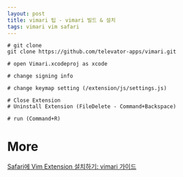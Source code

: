```yaml
---
layout: post
title: vimari 팁 - vimari 빌드 & 설치
tags: vimari vim safari
---
```


```
# git clone
git clone https://github.com/televator-apps/vimari.git

# open Vimari.xcodeproj as xcode

# change signing info

# change keymap setting (/extension/js/settings.js)

# Close Extension 
# Uninstall Extension (FileDelete - Command+Backspace)

# run (Command+R)
```


# More
[Safari에 Vim Extension 설치하기: vimari 가이드](https://sweetdev.tistory.com/m/178)
